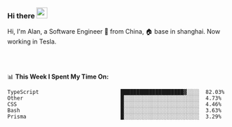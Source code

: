 ### Hi there <img src="https://media.giphy.com/media/hvRJCLFzcasrR4ia7z/giphy.gif" width="25px">

<!-- ![visitors](https://visitor-badge.glitch.me/badge?page_id=dislfyer.dislfyer) -->

Hi, I'm Alan, a Software Engineer 🚀 from China, 🏠 base in shanghai. Now working in Tesla.

<br/>
<br/>

📊 **This Week I Spent My Time On:**


<!--START_SECTION:waka-->

```text
TypeScript                          ████████████████████▓░░░░  82.03%
Other                               █░░░░░░░░░░░░░░░░░░░░░░░░  4.73%
CSS                                 █░░░░░░░░░░░░░░░░░░░░░░░░  4.46%
Bash                                █░░░░░░░░░░░░░░░░░░░░░░░░  3.63%
Prisma                              █░░░░░░░░░░░░░░░░░░░░░░░░  3.29%
```

<!--END_SECTION:waka-->

<!--
**About Me:**
 -->
